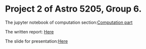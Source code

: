 # Project 2 of Astro 5205, Group 6.

The jupyter notebook of computation section:[Computation part](https://github.com/Hu1haoZhang/astro-5205-project2-group6/blob/main/Week_03_Measuring_Mass_Radius_Density.ipynb)

The written report: [Here](https://github.com/Hu1haoZhang/astro-5205-project2-group6/blob/main/Astronomy%205205%20Written%20Report%20%232.pdf)

The slide for presentation:[Here](https://github.com/Hu1haoZhang/astro-5205-project2-group6/blob/main/Measuring%20Planet%20Mass%2C%20Radius%2C%20%26%20Density.pdf)
